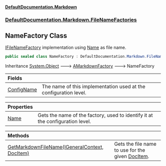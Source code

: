 #### [DefaultDocumentation.Markdown](index.md 'index')
### [DefaultDocumentation.Markdown.FileNameFactories](index.md#DefaultDocumentation.Markdown.FileNameFactories 'DefaultDocumentation.Markdown.FileNameFactories')

## NameFactory Class

[IFileNameFactory](https://github.com/Doraku/DefaultDocumentation/blob/master/documentation/api/IFileNameFactory.md 'DefaultDocumentation.Api.IFileNameFactory') implementation using [Name](https://github.com/Doraku/DefaultDocumentation/blob/master/documentation/api/DocItem.Name.md 'DefaultDocumentation.Models.DocItem.Name') as file name.

```csharp
public sealed class NameFactory : DefaultDocumentation.Markdown.FileNameFactories.AMarkdownFactory
```

Inheritance [System.Object](https://docs.microsoft.com/en-us/dotnet/api/System.Object 'System.Object') &#129106; [AMarkdownFactory](AMarkdownFactory.md 'DefaultDocumentation.Markdown.FileNameFactories.AMarkdownFactory') &#129106; NameFactory

| Fields | |
| :--- | :--- |
| [ConfigName](NameFactory.ConfigName.md 'DefaultDocumentation.Markdown.FileNameFactories.NameFactory.ConfigName') | The name of this implementation used at the configuration level. |

| Properties | |
| :--- | :--- |
| [Name](NameFactory.Name.md 'DefaultDocumentation.Markdown.FileNameFactories.NameFactory.Name') | Gets the name of the factory, used to identify it at the configuration level. |

| Methods | |
| :--- | :--- |
| [GetMarkdownFileName(IGeneralContext, DocItem)](NameFactory.GetMarkdownFileName(IGeneralContext,DocItem).md 'DefaultDocumentation.Markdown.FileNameFactories.NameFactory.GetMarkdownFileName(DefaultDocumentation.IGeneralContext, DefaultDocumentation.Models.DocItem)') | Gets the file name to use for the given [DocItem](https://github.com/Doraku/DefaultDocumentation/blob/master/documentation/api/DocItem.md 'DefaultDocumentation.Models.DocItem'). |
